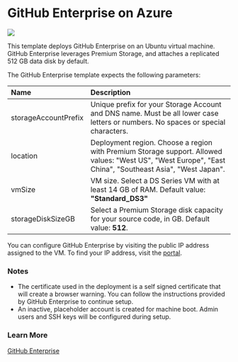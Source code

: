 # GitHub Enterprise on Azure

<a href="https://portal.azure.com/#create/Microsoft.Template/uri/https%3A%2F%2Fraw.githubusercontent.com%2FAzure%2Fazure-quickstart-templates%2Fmaster%2Fgithub-enterprise%2Fazuredeploy.json" target="_blank">
    <img src="http://azuredeploy.net/deploybutton.png"/>
</a>

This template deploys GitHub Enterprise on an Ubuntu virtual machine. GitHub Enterprise leverages Premium Storage, and attaches a replicated 512 GB data disk by default. 

The GitHub Enterprise template expects the following parameters:

| Name   | Description    |
|:--- |:---|
| storageAccountPrefix  | Unique prefix for your Storage Account and DNS name. Must be all lower case letters or numbers. No spaces or special characters.|
| location | Deployment region. Choose a region with Premium Storage support. Allowed values: "West US", "West Europe", "East China", "Southeast Asia", "West Japan".|
| vmSize | VM size. Select a DS Series VM with at least 14 GB of RAM. Default value: **"Standard_DS3"**|
| storageDiskSizeGB | Select a Premium Storage disk capacity for your source code, in GB. Default value: **512**.|

You can configure GitHub Enterprise by visiting the public IP address assigned to the VM. To find your IP address, visit the [portal](https://portal.azure.com).

### Notes

- The certificate used in the deployment is a self signed certificate that will create a browser warning. You can follow the instructions provided by GitHub Enterprise to continue setup.
- An inactive, placeholder account is created for machine boot. Admin users and SSH keys will be configured during setup.

### Learn More

[GitHub Enterprise](https://enterprise.github.com)
